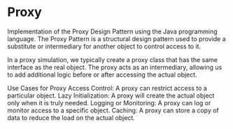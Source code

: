 # Proxy
Implementation of the Proxy Design Pattern using the Java programming language. The Proxy Pattern is a structural design pattern used to provide a substitute or intermediary for another object to control access to it.

In a proxy simulation, we typically create a proxy class that has the same interface as the real object. The proxy acts as an intermediary, allowing us to add additional logic before or after accessing the actual object.

Use Cases for Proxy
Access Control: A proxy can restrict access to a particular object.
Lazy Initialization: A proxy will create the actual object only when it is truly needed.
Logging or Monitoring: A proxy can log or monitor access to a specific object.
Caching: A proxy can store a copy of data to reduce the load on the actual object.
